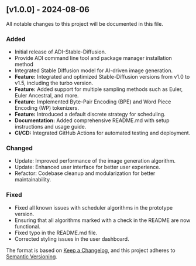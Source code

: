 ## [v1.0.0] - 2024-08-06

All notable changes to this project will be documented in this file.

### Added
- Initial release of ADI-Stable-Diffusion.
- Provide ADI command line tool and package manager installation method
- Integrated Stable Diffusion model for AI-driven image generation.
- **Feature:** Integrated and optimized Stable-Diffusion versions from v1.0 to v1.5, including the turbo version.
- **Feature:** Added support for multiple sampling methods such as Euler, Euler Ancestral, and more.
- **Feature:** Implemented Byte-Pair Encoding (BPE) and Word Piece Encoding (WP) tokenizers.
- **Feature:** Introduced a default discrete strategy for scheduling.
- **Documentation:** Added comprehensive README.md with setup instructions and usage guide.
- **CI/CD:** Integrated GitHub Actions for automated testing and deployment.

### Changed
- Update: Improved performance of the image generation algorithm.
- Update: Enhanced user interface for better user experience.
- Refactor: Codebase cleanup and modularization for better maintainability.

### Fixed
- Fixed all known issues with scheduler algorithms in the prototype version.
- Ensuring that all algorithms marked with a check in the README are now functional.
- Fixed typo in the README.md file.
- Corrected styling issues in the user dashboard.

The format is based on [Keep a Changelog](https://keepachangelog.com/en/1.0.0/),
and this project adheres to [Semantic Versioning](https://semver.org/spec/v2.0.0.html).
